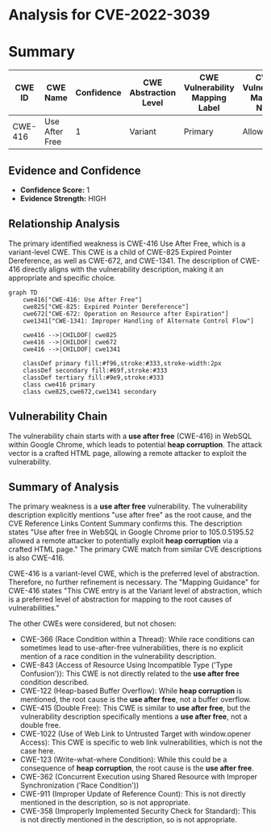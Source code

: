 # Analysis for CVE-2022-3039

# Summary
| CWE ID | CWE Name | Confidence | CWE Abstraction Level | CWE Vulnerability Mapping Label | CWE-Vulnerability Mapping Notes |
|---|---|---|---|---|---|
| CWE-416 | Use After Free | 1 | Variant | Primary | Allowed |

## Evidence and Confidence

*   **Confidence Score:** 1
*   **Evidence Strength:** HIGH

## Relationship Analysis
The primary identified weakness is CWE-416 Use After Free, which is a variant-level CWE. This CWE is a child of CWE-825 Expired Pointer Dereference, as well as CWE-672, and CWE-1341. The description of CWE-416 directly aligns with the vulnerability description, making it an appropriate and specific choice.

```mermaid
graph TD
    cwe416["CWE-416: Use After Free"]
    cwe825["CWE-825: Expired Pointer Dereference"]
    cwe672["CWE-672: Operation on Resource after Expiration"]
    cwe1341["CWE-1341: Improper Handling of Alternate Control Flow"]

    cwe416 -->|CHILDOF| cwe825
    cwe416 -->|CHILDOF| cwe672
    cwe416 -->|CHILDOF| cwe1341
    
    classDef primary fill:#f96,stroke:#333,stroke-width:2px
    classDef secondary fill:#69f,stroke:#333
    classDef tertiary fill:#9e9,stroke:#333
    class cwe416 primary
    class cwe825,cwe672,cwe1341 secondary
```

## Vulnerability Chain
The vulnerability chain starts with a **use after free** (CWE-416) in WebSQL within Google Chrome, which leads to potential **heap corruption**. The attack vector is a crafted HTML page, allowing a remote attacker to exploit the vulnerability.

## Summary of Analysis
The primary weakness is a **use after free** vulnerability. The vulnerability description explicitly mentions "use after free" as the root cause, and the CVE Reference Links Content Summary confirms this. The description states "Use after free in WebSQL in Google Chrome prior to 105.0.5195.52 allowed a remote attacker to potentially exploit **heap corruption** via a crafted HTML page." The primary CWE match from similar CVE descriptions is also CWE-416.

CWE-416 is a variant-level CWE, which is the preferred level of abstraction. Therefore, no further refinement is necessary. The "Mapping Guidance" for CWE-416 states "This CWE entry is at the Variant level of abstraction, which is a preferred level of abstraction for mapping to the root causes of vulnerabilities."

The other CWEs were considered, but not chosen:
*   CWE-366 (Race Condition within a Thread): While race conditions can sometimes lead to use-after-free vulnerabilities, there is no explicit mention of a race condition in the vulnerability description.
*   CWE-843 (Access of Resource Using Incompatible Type ('Type Confusion')): This CWE is not directly related to the **use after free** condition described.
*   CWE-122 (Heap-based Buffer Overflow): While **heap corruption** is mentioned, the root cause is the **use after free**, not a buffer overflow.
*   CWE-415 (Double Free): This CWE is similar to **use after free**, but the vulnerability description specifically mentions a **use after free**, not a double free.
*   CWE-1022 (Use of Web Link to Untrusted Target with window.opener Access): This CWE is specific to web link vulnerabilities, which is not the case here.
*   CWE-123 (Write-what-where Condition): While this could be a consequence of **heap corruption**, the root cause is the **use after free**.
*   CWE-362 (Concurrent Execution using Shared Resource with Improper Synchronization ('Race Condition'))
*   CWE-911 (Improper Update of Reference Count): This is not directly mentioned in the description, so is not appropriate.
*   CWE-358 (Improperly Implemented Security Check for Standard): This is not directly mentioned in the description, so is not appropriate.